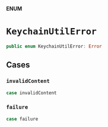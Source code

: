 **ENUM**

# `KeychainUtilError`

```swift
public enum KeychainUtilError: Error
```

## Cases
### `invalidContent`

```swift
case invalidContent
```

### `failure`

```swift
case failure
```
